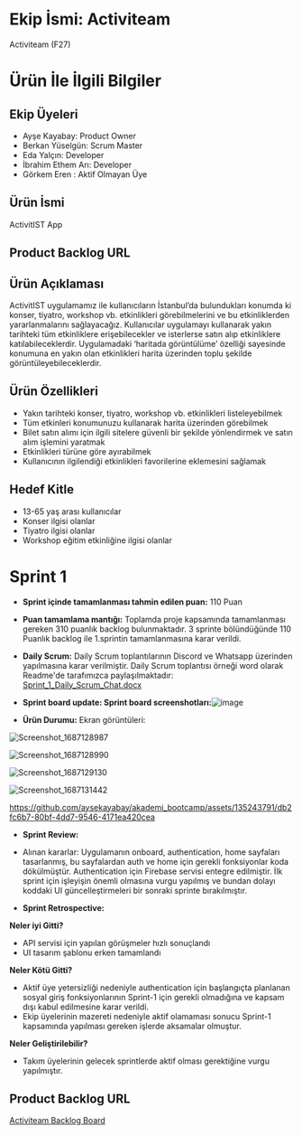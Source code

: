 # Ekip İsmi: Activiteam

Activiteam (F27)

# Ürün İle İlgili Bilgiler

## Ekip Üyeleri
- Ayşe Kayabay: Product Owner 
- Berkan Yüselgün: Scrum Master 
- Eda Yalçın: Developer
- İbrahim Ethem Arı: Developer
- Görkem Eren : Aktif Olmayan Üye

## Ürün İsmi
ActivitIST App

## Product Backlog URL

## Ürün Açıklaması
ActivitIST uygulamamız ile kullanıcıların İstanbul’da bulundukları konumda ki konser, tiyatro, workshop vb. etkinlikleri görebilmelerini ve bu etkinliklerden yararlanmalarını sağlayacağız. Kullanıcılar uygulamayı kullanarak yakın tarihteki tüm etkinliklere erişebilecekler ve isterlerse satın alıp etkinliklere katılabileceklerdir. Uygulamadaki ‘haritada görüntülüme’ özelliği sayesinde konumuna en yakın olan etkinlikleri harita üzerinden toplu şekilde görüntüleyebileceklerdir.

## Ürün Özellikleri
- Yakın tarihteki konser, tiyatro, workshop vb. etkinlikleri listeleyebilmek
- Tüm etkinleri konumunuzu kullanarak harita üzerinden görebilmek
- Bilet satın alımı için ilgili sitelere güvenli bir şekilde yönlendirmek ve satın alım işlemini yaratmak
- Etkinlikleri türüne göre ayırabilmek
- Kullanıcının ilgilendiği etkinlikleri favorilerine eklemesini sağlamak

## Hedef Kitle
- 13-65 yaş arası kullanıcılar
- Konser ilgisi olanlar
- Tiyatro ilgisi olanlar
- Workshop eğitim etkinliğine ilgisi olanlar

# Sprint 1
- **Sprint içinde tamamlanması tahmin edilen puan:**  110 Puan

- **Puan tamamlama mantığı:** Toplamda proje kapsamında tamamlanması gereken 310 puanlık backlog bulunmaktadır. 3 sprinte bölündüğünde 110 Puanlık backlog ile 1.sprintin tamamlanmasına karar verildi.
- **Daily Scrum:** Daily Scrum toplantılarının Discord ve Whatsapp üzerinden yapılmasına karar verilmiştir. Daily Scrum toplantısı örneği word olarak Readme'de tarafımızca paylaşılmaktadır: [Sprint_1_Daily_Scrum_Chat.docx](https://github.com/aysekayabay/akademi_bootcamp/files/11782758/Sprint_1_Daily_Scrum_Chat.docx)
- **Sprint board update: Sprint board screenshotları:**![image](https://github.com/aysekayabay/akademi_bootcamp/assets/135243791/fd4b5d81-9a06-4268-ba4a-22e4dc4775b1)

- **Ürün Durumu:** Ekran görüntüleri:

![Screenshot_1687128987](https://github.com/aysekayabay/akademi_bootcamp/assets/135243791/1030a6ab-0bd2-4b19-9b4e-631dab154ef8)

![Screenshot_1687128990](https://github.com/aysekayabay/akademi_bootcamp/assets/135243791/e29f8a50-e76c-44ea-9348-c1792bc3ea6c)

![Screenshot_1687129130](https://github.com/aysekayabay/akademi_bootcamp/assets/135243791/c731ca1d-56ac-4acb-870d-7522d72b9696)

![Screenshot_1687131442](https://github.com/aysekayabay/akademi_bootcamp/assets/135243791/fb43705c-9878-4c0c-8010-af38b2895caf)

https://github.com/aysekayabay/akademi_bootcamp/assets/135243791/db2fc6b7-80bf-4dd7-9546-4171ea420cea

- **Sprint Review:**

- Alınan kararlar: Uygulamanın onboard, authentication, home sayfaları tasarlanmış, bu sayfalardan auth ve home için gerekli fonksiyonlar koda dökülmüştür. Authentication için Firebase servisi entegre edilmiştir. İlk sprint için işleyişin önemli olmasına vurgu yapılmış ve bundan dolayı koddaki UI güncelleştirmeleri bir sonraki sprinte bırakılmıştır.

- **Sprint Retrospective:** 

**Neler iyi Gitti?**
- API servisi için yapılan görüşmeler hızlı sonuçlandı
- UI tasarım şablonu erken tamamlandı

**Neler Kötü Gitti?**
- Aktif üye yetersizliği nedeniyle authentication için başlangıçta planlanan sosyal giriş fonksiyonlarının Sprint-1 için gerekli olmadığına ve kapsam dışı kabul edilmesine karar verildi.
- Ekip üyelerinin mazereti nedeniyle aktif olamaması sonucu Sprint-1 kapsamında yapılması gereken işlerde aksamalar olmuştur.

**Neler Geliştirilebilir?**
- Takım üyelerinin gelecek sprintlerde aktif olması gerektiğine vurgu yapılmıştır.

## Product Backlog URL
[Activiteam Backlog Board](https://trello.com/b/IxLflOon/sprint-1)
